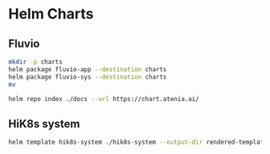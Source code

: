 # Helm Charts

## Fluvio

```bash
mkdir -p charts
helm package fluvio-app --destination charts
helm package fluvio-sys --destination charts
mv 
```

```bash
helm repo index ./docs --url https://chart.atenia.ai/
```

## HiK8s system

```bash
helm template hik8s-system ./hik8s-system --output-dir rendered-templates -n hik8s-system
```
